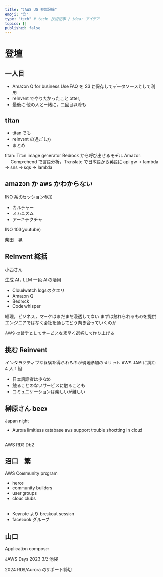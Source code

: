 ```yaml
---
title: "JAWS UG 参加記録"
emoji: "😊"
type: "tech" # tech: 技術記事 / idea: アイデア
topics: []
published: false
---
```


# 登壇

## 一人目

- Amazon Q for business Use
  FAQ を S3 に保存してデータソースとして利用
- reInvent でやりたかったこと
  otter,
- 最後に
  他の人と一緒に，二回目以降も

## titan

- titan でも
- reInvent の過ごし方
- まとめ

titan: Titan image generator
Bedrock から呼び出せるモデル
Amazon 　 Comprehend で言語分析，Translate で日本語から英語に
api gw -> lambda -> sns -> sqs -> lambda

## amazon か aws かわからない

INO 系のセッション参加

- カルチャー
- メカニズム
- アーキテクチャ

INO 103(youtube)

柴田　晃

## ReInvent 総括

小西さん

生成 AI，LLM 一色
AI の活用

- Cloudwatch logs のクエリ
- Amazon Q
- Bedrock
- Code whisper

経理，ビジネス，マーケはまだまだ浸透してない
まずは触れられるものを提供
エンジニアではなく会社を通してどう向き合っていくのか

AWS の哲学としてサービスを素早く選択して作り上げる

## 挑む Reinvent

インタラクティブな経験を得られるのが現地参加のメリット
AWS JAM に挑む
4 人 1 組

- 日本語話者は少なめ
- 触ることのないサービスに触ることも
- コミュニケーションは楽しいが難しい

## 榊原さん beex

Japan night

- Aurora limitless database
  aws support trouble shootting in cloud

##

AWS RDS Db2

## 沼口　繁

AWS Community program

- heros
- community builders
- user groups
- cloud clubs

##

- Keynote より breakout session
- facebook グループ

## 山口

Application composer

JAWS Days 2023 3/2 池袋

2024 RDS/Aurora のサポート締切
